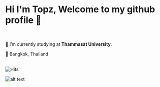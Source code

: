 # Hi I'm Topz, Welcome to my github profile 🐯

<br>

🎒 I’m currently studying at **Thammasat University**.


📍 Bangkok, Thailand

<br>

<img src="https://hitcounter.pythonanywhere.com/count/tag.svg?url=www.example.com" alt="Hits">

![alt text](https://hitcounter.pythonanywhere.com/count/tag.svg?url=www.example.com "Logo Title Text 1")

<!--
**toptapznt/toptapznt** is a ✨ _special_ ✨ repository because its `README.md` (this file) appears on your GitHub profile.

Here are some ideas to get you started:

- 🔭 I’m currently working on ...
- 🌱 I’m currently learning ...
- 👯 I’m looking to collaborate on ...
- 🤔 I’m looking for help with ...
- 💬 Ask me about ...
- 📫 How to reach me: ...
- 😄 Pronouns: ...
- ⚡ Fun fact: ...
-->
